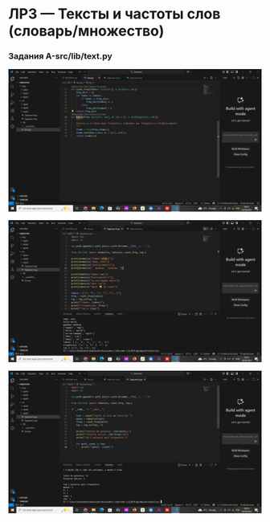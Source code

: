 #  ЛР3 — Тексты и частоты слов (словарь/множество)
### Задания А-src/lib/text.py

![](../../img/lab03/Задания%20.png)

![](../../img/lab03/Задания%20А.png)

![](../../img/lab03/Задания%20В.png)
